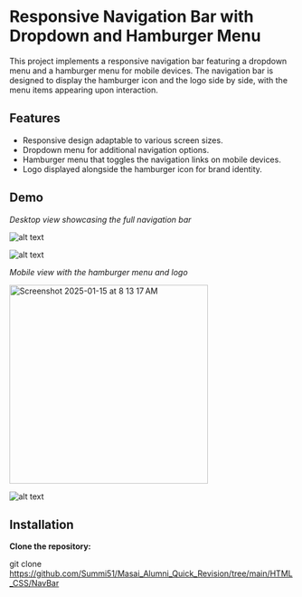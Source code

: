 # Responsive Navigation Bar with Dropdown and Hamburger Menu

This project implements a responsive navigation bar featuring a dropdown menu and a hamburger menu for mobile devices. The navigation bar is designed to display the hamburger icon and the logo side by side, with the menu items appearing upon interaction.

## Features

- Responsive design adaptable to various screen sizes.
- Dropdown menu for additional navigation options.
- Hamburger menu that toggles the navigation links on mobile devices.
- Logo displayed alongside the hamburger icon for brand identity.

## Demo

*Desktop view showcasing the full navigation bar*

![alt text](<Screenshot 2025-01-15 at 7.54.32 AM.png>)

![alt text](<Screenshot 2025-01-15 at 7.56.20 AM.png>)

*Mobile view with the hamburger menu and logo*

<img width="351" alt="Screenshot 2025-01-15 at 8 13 17 AM" src="https://github.com/user-attachments/assets/53dabd3c-c3b1-44e6-bfed-66388dee7b19" />

![alt text](<Screenshot 2025-01-15 at 7.55.29 AM.png>) 

## Installation

**Clone the repository:**

   git clone https://github.com/Summi51/Masai_Alumni_Quick_Revision/tree/main/HTML_CSS/NavBar
